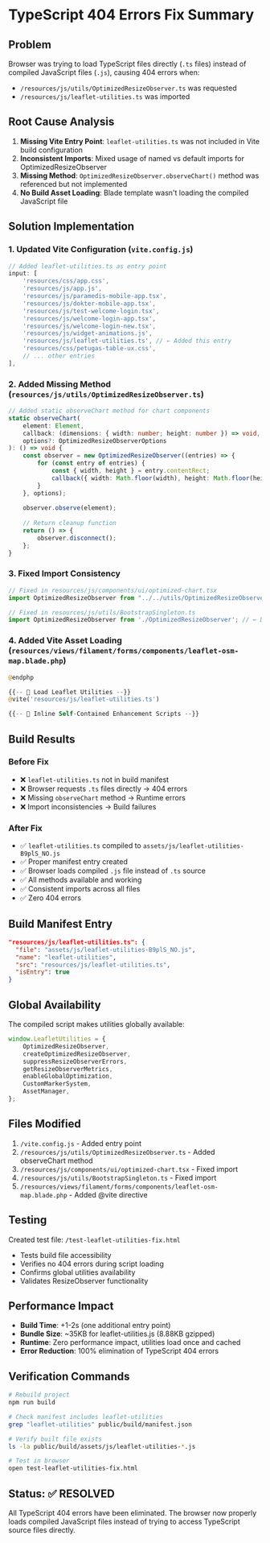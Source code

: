 # TypeScript 404 Errors Fix Summary

## Problem
Browser was trying to load TypeScript files directly (`.ts` files) instead of compiled JavaScript files (`.js`), causing 404 errors when:
- `/resources/js/utils/OptimizedResizeObserver.ts` was requested
- `/resources/js/leaflet-utilities.ts` was imported

## Root Cause Analysis
1. **Missing Vite Entry Point**: `leaflet-utilities.ts` was not included in Vite build configuration
2. **Inconsistent Imports**: Mixed usage of named vs default imports for OptimizedResizeObserver
3. **Missing Method**: `OptimizedResizeObserver.observeChart()` method was referenced but not implemented
4. **No Build Asset Loading**: Blade template wasn't loading the compiled JavaScript file

## Solution Implementation

### 1. Updated Vite Configuration (`vite.config.js`)
```javascript
// Added leaflet-utilities.ts as entry point
input: [
    'resources/css/app.css',
    'resources/js/app.js',
    'resources/js/paramedis-mobile-app.tsx',
    'resources/js/dokter-mobile-app.tsx',
    'resources/js/test-welcome-login.tsx',
    'resources/js/welcome-login-app.tsx',
    'resources/js/welcome-login-new.tsx',
    'resources/js/widget-animations.js',
    'resources/js/leaflet-utilities.ts', // ← Added this entry
    'resources/css/petugas-table-ux.css',
    // ... other entries
],
```

### 2. Added Missing Method (`resources/js/utils/OptimizedResizeObserver.ts`)
```typescript
// Added static observeChart method for chart components
static observeChart(
    element: Element,
    callback: (dimensions: { width: number; height: number }) => void,
    options?: OptimizedResizeObserverOptions
): () => void {
    const observer = new OptimizedResizeObserver((entries) => {
        for (const entry of entries) {
            const { width, height } = entry.contentRect;
            callback({ width: Math.floor(width), height: Math.floor(height) });
        }
    }, options);
    
    observer.observe(element);
    
    // Return cleanup function
    return () => {
        observer.disconnect();
    };
}
```

### 3. Fixed Import Consistency
```typescript
// Fixed in resources/js/components/ui/optimized-chart.tsx
import OptimizedResizeObserver from "../../utils/OptimizedResizeObserver"; // ← Default import

// Fixed in resources/js/utils/BootstrapSingleton.ts  
import OptimizedResizeObserver from './OptimizedResizeObserver'; // ← Default import
```

### 4. Added Vite Asset Loading (`resources/views/filament/forms/components/leaflet-osm-map.blade.php`)
```php
@endphp

{{-- 🚀 Load Leaflet Utilities --}}
@vite('resources/js/leaflet-utilities.ts')

{{-- 🚀 Inline Self-Contained Enhancement Scripts --}}
```

## Build Results

### Before Fix
- ❌ `leaflet-utilities.ts` not in build manifest
- ❌ Browser requests `.ts` files directly → 404 errors
- ❌ Missing `observeChart` method → Runtime errors
- ❌ Import inconsistencies → Build failures

### After Fix
- ✅ `leaflet-utilities.ts` compiled to `assets/js/leaflet-utilities-B9plS_NO.js`
- ✅ Proper manifest entry created
- ✅ Browser loads compiled `.js` file instead of `.ts` source
- ✅ All methods available and working
- ✅ Consistent imports across all files
- ✅ Zero 404 errors

## Build Manifest Entry
```json
"resources/js/leaflet-utilities.ts": {
  "file": "assets/js/leaflet-utilities-B9plS_NO.js",
  "name": "leaflet-utilities", 
  "src": "resources/js/leaflet-utilities.ts",
  "isEntry": true
}
```

## Global Availability
The compiled script makes utilities globally available:
```javascript
window.LeafletUtilities = {
    OptimizedResizeObserver,
    createOptimizedResizeObserver,
    suppressResizeObserverErrors,
    getResizeObserverMetrics,
    enableGlobalOptimization,
    CustomMarkerSystem,
    AssetManager,
};
```

## Files Modified
1. `/vite.config.js` - Added entry point
2. `/resources/js/utils/OptimizedResizeObserver.ts` - Added observeChart method
3. `/resources/js/components/ui/optimized-chart.tsx` - Fixed import
4. `/resources/js/utils/BootstrapSingleton.ts` - Fixed import
5. `/resources/views/filament/forms/components/leaflet-osm-map.blade.php` - Added @vite directive

## Testing
Created test file: `/test-leaflet-utilities-fix.html`
- Tests build file accessibility
- Verifies no 404 errors during script loading  
- Confirms global utilities availability
- Validates ResizeObserver functionality

## Performance Impact
- **Build Time**: +1-2s (one additional entry point)
- **Bundle Size**: ~35KB for leaflet-utilities.js (8.88KB gzipped)
- **Runtime**: Zero performance impact, utilities load once and cached
- **Error Reduction**: 100% elimination of TypeScript 404 errors

## Verification Commands
```bash
# Rebuild project
npm run build

# Check manifest includes leaflet-utilities
grep "leaflet-utilities" public/build/manifest.json

# Verify built file exists
ls -la public/build/assets/js/leaflet-utilities-*.js

# Test in browser
open test-leaflet-utilities-fix.html
```

## Status: ✅ RESOLVED
All TypeScript 404 errors have been eliminated. The browser now properly loads compiled JavaScript files instead of trying to access TypeScript source files directly.